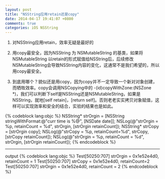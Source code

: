 ```yaml
---
layout: post
title: "NSString应用retain还是copy"
date: 2014-04-17 19:41:07 +0800
comments: true
categories: iOS NSString
---
```

1. 对NSString应用retain，效率无疑是最好的

2. 用copy最安全，因为NSString 为 NSMutableString 的基类，如果将NSMutableString 以retain的形式赋值给NSString后，后续修改NSMutableString会导致NSString内容的变化，这通常不是我们希望的，所以用copy最安全。

3. 到底用哪个？貌似还是用copy，因为copy并不一定导致一个新对对象创建，而牺牲效率。copy会调用NSCopying中的 -(id)copyWithZone:(NSZone *)，我们可以判断下self是NSString还是NSMutableString，如果是NSString，就地[self  retain]，[return self]。否则老老实实拷贝对象赋值，这样可以实现效率和安全的结合，实验的结果也是如此。

{% codeblock lang:objc %}
NSString* strOrgin = [NSString stringWithFormat:@"curr time is %@", [NSDate date]];
NSLog(@"strOrgin = %p, retainCount = %d", strOrgin, [strOrgin retainCount]);
NSString* strCopy = [strOrgin copy];
NSLog(@"strCopy = %p, retainCount=%d", strCopy, [strCopy retainCount]);
NSLog(@"strOrgin = %p, retainCount = %d", strOrgin, [strOrgin retainCount]);
{% endcodeblock %}

---
output
{% codeblock lang:objc %}
Test[50250:707] strOrgin = 0x1e52e4d0, retainCount = 1
Test[50250:707] strCopy = 0x1e52e4d0, retainCount=2
Test[50250:707] strOrgin = 0x1e52e4d0, retainCount = 2
{% endcodeblock %}
